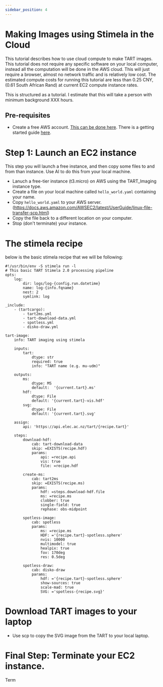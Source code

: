 ```yaml
---
sidebar_position: 4
---
```


# Making Images using Stimela in the Cloud

This tutorial describes how to use cloud compute to make TART images. This tutorial does not require any specific software on your local computer, instead all the computation will be done in the AWS cloud. This will just require a browser, almost no network traffic and is relatively low cost. The estimated compute costs for running this tutorial are less than 0.25 CNY, (0.61 South African Rand) at current EC2 compute instance rates.

This is structured as a tutorial. I estimate that this will take a person with minimum background XXX hours.

## Pre-requisites

* Create a free AWS account. [This can be done here](aws.amazon.com). There is a getting started guide [here](https://aws.amazon.com/getting-started/?ref=docs_gateway).

# Step 1: Launch an EC2 instance

This step you will launch a free instance, and then copy some files to and from than instance. Use AI to do this from your local machine.

* Lanuch a free-tier instance (t3.micro) on AWS using the TART_Imaging instance type.
* Create a file on your local machine called ```hello_world.yaml``` containing your name.
* Copy ```hello_world.yaml``` to your AWS server. (https://docs.aws.amazon.com/AWSEC2/latest/UserGuide/linux-file-transfer-scp.html)
* Copy the file back to a different location on your computer.
* Stop (don't terminate) your instance.


# The stimela recipe

below is the basic stimela recipe that we will be following:

```
#!/usr/bin/env -S stimela run -l
# This basic TART Stimela 2.0 processing pipeline
opts:
    log:
        dir: logs/log-{config.run.datetime}
        name: log-{info.fqname}
        nest: 2
        symlink: log

_include:
    - (tartcargo):
        - tart2ms.yml
        - tart-download-data.yml
        - spotless.yml
        - disko-draw.yml

tart-image:
    info: TART imaging using stimela

    inputs:
        tart:
            dtype: str
            required: true
            info: "TART name (e.g. mu-udm)"

    outputs:
        ms:
            dtype: MS
            default:  '{current.tart}.ms'
        hdf:
            dtype: File
            default: '{current.tart}-vis.hdf'
        svg:
            dtype: File
            default: '{current.tart}.svg'

    assign:
        api: 'https://api.elec.ac.nz/tart/{recipe.tart}'

    steps:
        download-hdf:
            cab: tart-download-data
            skip: =EXISTS(recipe.hdf)
            params:
                api: =recipe.api
                vis: true
                file: =recipe.hdf

        create-ms:
            cab: tart2ms
            skip: =EXISTS(recipe.ms)
            params:
                hdf: =steps.download-hdf.file
                ms: =recipe.ms
                clobber: true
                single-field: true
                rephase: obs-midpoint

        spotless-image:
            cab: spotless
            params:
                ms: =recipe.ms
                HDF: ='{recipe.tart}-spotless.sphere'
                nvis: 10000
                multimodel: true
                healpix: true
                fov: 170deg
                res: 0.5deg

        spotless-draw:
            cab: disko-draw
            params:
                hdf: ='{recipe.tart}-spotless.sphere'
                show-sources: true
                scale-mad: true
                SVG: ='spotless-{recipe.svg}'

```


# Download TART images to your laptop

* Use scp to copy the SVG image from the TART to your local laptop.

# Final Step: Terminate your EC2 instance.

Term

